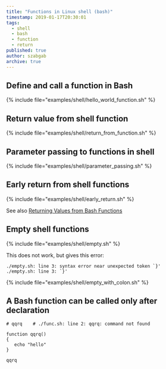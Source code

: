 ```yaml
---
title: "Functions in Linux shell (bash)"
timestamp: 2019-01-17T20:30:01
tags:
  - shell
  - bash
  - function
  - return
published: true
author: szabgab
archive: true
---
```



## Define and call a function in Bash

{% include file="examples/shell/hello_world_function.sh" %}


## Return value from shell function

{% include file="examples/shell/return_from_function.sh" %}


## Parameter passing to functions in shell

{% include file="examples/shell/parameter_passing.sh" %}

## Early return from shell functions

{% include file="examples/shell/early_return.sh" %}


See also [Returning Values from Bash Functions](https://www.linuxjournal.com/content/return-values-bash-functions)


## Empty shell functions

{% include file="examples/shell/empty.sh" %}

This does not work, but gives this error:

```
./empty.sh: line 3: syntax error near unexpected token `}'
./empty.sh: line 3: `}'
```

{% include file="examples/shell/empty_with_colon.sh" %}


## A Bash function can be called only after declaration

```
# qqrq    # ./func.sh: line 2: qqrq: command not found

function qqrq()
{
   echo "hello"
}

qqrq
```


